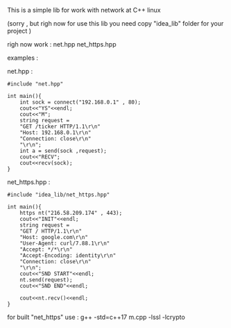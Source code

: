 This is a simple lib for work with network at C++ linux 

(sorry , but righ now for use this lib you need copy "idea_lib" folder for your project )

righ now work :
    net.hpp
    net_https.hpp

examples :

net.hpp :

    #include "net.hpp"

    int main(){
        int sock = connect("192.168.0.1" , 80);
        cout<<"YS"<<endl;
        cout<<"M";
        string request =
        "GET /ticker HTTP/1.1\r\n"
        "Host: 192.168.0.1\r\n"
        "Connection: close\r\n"
        "\r\n";
        int a = send(sock ,request);
        cout<<"RECV";
        cout<<recv(sock);
    }

net_https.hpp : 

    #include "idea_lib/net_https.hpp"

    int main(){
        https nt("216.58.209.174" , 443);
        cout<<"INIT"<<endl;
        string request =
        "GET / HTTP/1.1\r\n"
        "Host: google.com\r\n"
        "User-Agent: curl/7.88.1\r\n"
        "Accept: */*\r\n"
        "Accept-Encoding: identity\r\n"
        "Connection: close\r\n"
        "\r\n";
        cout<<"SND START"<<endl;
        nt.send(request);
        cout<<"SND END"<<endl;
        
        cout<<nt.recv()<<endl;
    }

for built "net_https" use : 
    g++ -std=c++17 m.cpp -lssl -lcrypto
